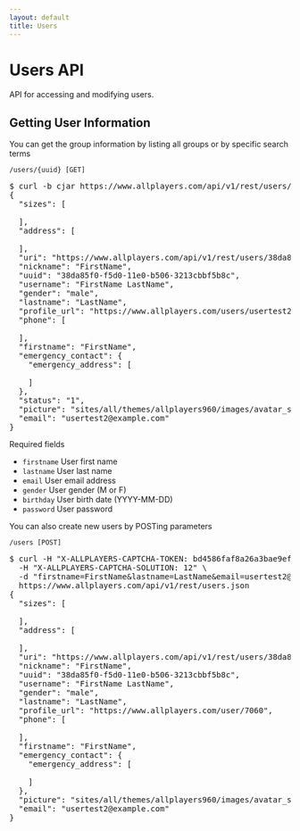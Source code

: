 ```yaml
---
layout: default
title: Users
---
```


# Users API

API for accessing and modifying users.

## Getting User Information

You can get the group information by listing all groups or by specific search terms

<a id="/users/{uuid}"></a>

    /users/{uuid} [GET]

<pre class="terminal">
$ curl -b cjar https://www.allplayers.com/api/v1/rest/users/38da85f0-f5d0-11e0-b506-3213cbbf5b8c
{
  "sizes": [

  ],
  "address": [

  ],
  "uri": "https://www.allplayers.com/api/v1/rest/users/38da85f0-f5d0-11e0-b506-3213cbbf5b8c",
  "nickname": "FirstName",
  "uuid": "38da85f0-f5d0-11e0-b506-3213cbbf5b8c",
  "username": "FirstName LastName",
  "gender": "male",
  "lastname": "LastName",
  "profile_url": "https://www.allplayers.com/users/usertest2",
  "phone": [

  ],
  "firstname": "FirstName",
  "emergency_contact": {
    "emergency_address": [

    ]
  },
  "status": "1",
  "picture": "sites/all/themes/allplayers960/images/avatar_selection/Baseball_Ball.png",
  "email": "usertest2@example.com"
}
</pre>

Required fields

*  `firstname` User first name
*  `lastname` User last name
*  `email` User email address
*  `gender` User gender (M or F)
*  `birthday` User birth date (YYYY-MM-DD)
*  `password` User password

You can also create new users by POSTing parameters

    /users [POST]

<pre class="terminal">
$ curl -H "X-ALLPLAYERS-CAPTCHA-TOKEN: bd4586faf8a26a3bae9ef44b7049a14e" \
  -H "X-ALLPLAYERS-CAPTCHA-SOLUTION: 12" \
  -d "firstname=FirstName&lastname=LastName&email=usertest2@example.com&gender=M&birthday=1981-03-13&password=F@ncyP@ssw0rd" \
  https://www.allplayers.com/api/v1/rest/users.json
{
  "sizes": [

  ],
  "address": [

  ],
  "uri": "https://www.allplayers.com/api/v1/rest/users/38da85f0-f5d0-11e0-b506-3213cbbf5b8c",
  "nickname": "FirstName",
  "uuid": "38da85f0-f5d0-11e0-b506-3213cbbf5b8c",
  "username": "FirstName LastName",
  "gender": "male",
  "lastname": "LastName",
  "profile_url": "https://www.allplayers.com/user/7060",
  "phone": [

  ],
  "firstname": "FirstName",
  "emergency_contact": {
    "emergency_address": [

    ]
  },
  "picture": "sites/all/themes/allplayers960/images/avatar_selection/Baseball_Ball.png",
  "email": "usertest2@example.com"
}
</pre>
